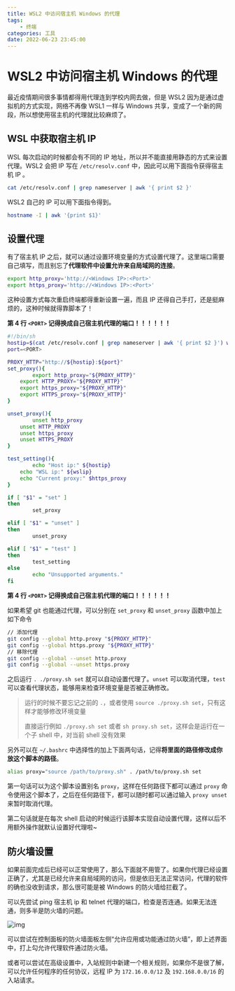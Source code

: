 ```yaml
---
title: WSL2 中访问宿主机 Windows 的代理
tags:
    - 终端
categories: 工具
date: 2022-06-23 23:45:00
---
```


# WSL2 中访问宿主机 Windows 的代理

最近疫情期间很多事情都得用代理连到学校内网去做，但是 WSL2 因为是通过虚拟机的方式实现，网络不再像 WSL1 一样与 Windows 共享，变成了一个新的网段，所以想使用宿主机的代理就比较麻烦了。

## WSL 中获取宿主机 IP

WSL 每次启动的时候都会有不同的 IP 地址，所以并不能直接用静态的方式来设置代理。WSL2 会把 IP 写在 `/etc/resolv.conf` 中，因此可以用下面指令获得宿主机 IP 。

```zsh
cat /etc/resolv.conf | grep nameserver | awk '{ print $2 }'
```

WSL2 自己的 IP 可以用下面指令得到。

```zsh
hostname -I | awk '{print $1}'
```

## 设置代理

有了宿主机 IP 之后，就可以通过设置环境变量的方式设置代理了。这里端口需要自己填写，而且别忘了**代理软件中设置允许来自局域网的连接**。

```zsh
export http_proxy='http://<Windows IP>:<Port>' 
export https_proxy='http://<Windows IP>:<Port>' 
```

这种设置方式每次重启终端都得重新设置一遍，而且 IP 还得自己手打，还是挺麻烦的，这种时候就得靠脚本了！

**第 4 行 `<PORT>` 记得换成自己宿主机代理的端口！！！！！！**

```bash
#!/bin/sh 
hostip=$(cat /etc/resolv.conf | grep nameserver | awk '{ print $2 }') wslip=$(hostname -I | awk '{print $1}')
port=<PORT>

PROXY_HTTP="http://${hostip}:${port}" 
set_proxy(){
		export http_proxy="${PROXY_HTTP}"
    export HTTP_PROXY="${PROXY_HTTP}"
    export https_proxy="${PROXY_HTTP}"
    export HTTPS_proxy="${PROXY_HTTP}"
}

unset_proxy(){
		unset http_proxy
    unset HTTP_PROXY    
    unset https_proxy    
    unset HTTPS_PROXY
}

test_setting(){ 
		echo "Host ip:" ${hostip}
    echo "WSL ip:" ${wslip}
    echo "Current proxy:" $https_proxy 
}

if [ "$1" = "set" ]
then    
		set_proxy

elif [ "$1" = "unset" ]
then
		unset_proxy 

elif [ "$1" = "test" ]
then
		test_setting 
else
		echo "Unsupported arguments."
fi 
```



**第 4 行 `<PORT>` 记得换成自己宿主机代理的端口！！！！！！**

如果希望 git 也能通过代理，可以分别在 `set_proxy` 和 `unset_proxy` 函数中加上如下命令

```bash
// 添加代理
git config --global http.proxy "${PROXY_HTTP}" 
git config --global https.proxy "${PROXY_HTTP}" 
// 移除代理 
git config --global --unset http.proxy 
git config --global --unset https.proxy 
```

之后运行 `. ./proxy.sh set` 就可以自动设置代理了。`unset` 可以取消代理，`test` 可以查看代理状态，能够用来检查环境变量是否被正确修改。

> 运行的时候不要忘记之前的 `.`，或者使用 `source ./proxy.sh set`，只有这样才能够修改环境变量
>
> 直接运行例如 `./proxy.sh set` 或者 `sh proxy.sh set`，这样会是运行在一个子 shell 中，对当前 shell 没有效果

另外可以在 `~/.bashrc` 中选择性的加上下面两句话，记得**将里面的路径修改成你放这个脚本的路径**。

```bash
alias proxy="source /path/to/proxy.sh" . /path/to/proxy.sh set 
```

第一句话可以为这个脚本设置别名 `proxy`，这样在任何路径下都可以通过 `proxy` 命令使用这个脚本了，之后在任何路径下，都可以随时都可以通过输入 `proxy unset` 来暂时取消代理。

第二句话就是在每次 shell 启动的时候运行该脚本实现自动设置代理，这样以后不用额外操作就默认设置好代理啦~

## 防火墙设置

如果前面完成后已经可以正常使用了，那么下面就不用管了。如果你代理已经设置正确了，尤其是已经允许来自局域网的访问，但是依旧无法正常访问，代理的软件的确也没收到请求，那么很可能是被 Windows 的防火墙给拦截了。

可以先尝试 ping 宿主机 ip 和 telnet 代理的端口，检查是否连通。如果无法连通，则多半是防火墙的问题。

![img](https://zinglix.xyz/img/in-post/WSL/4.png)

可以尝试在控制面板的防火墙面板左侧“允许应用或功能通过防火墙”，即上述界面中，打上勾允许代理软件通过防火墙。

或者可以尝试在高级设置中，入站规则中新建一个相关规则，如果你不是很了解，可以允许任何程序的任何协议，远程 IP 为 `172.16.0.0/12` 及 `192.168.0.0/16` 的入站请求。